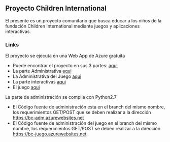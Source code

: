 ## Proyecto Children International

El presente es un proyecto comunitario que busca educar a los niños de la fundación Children International mediante juegos y aplicaciones interactivas.

### Links ###

El proyecto se ejecuta en una Web App de Azure gratuita

* Puede encontrar el proyecto en sus 3 partes: [aqui](http://bc-children.azurewebsites.net/)
* La parte Administrativa [aqui](https://bc-adm.azurewebsites.net)
* La Administrativa del Juego [aqui](https://bc-juego.azurewebsites.net/)
* La parte interactivas [aqui](http://bc-children.azurewebsites.net/interactiva/index.html)
* El juego [aqui](http://bc-children.azurewebsites.net/juego/index.html)

La parte de administración se compila con Python2.7

* El Código fuente de administración esta en el branch del mismo nombre, los requerimientos GET/POST que se deben realizar a la dirección https://bc-adm.azurewebsites.net
* El Código fuente de administración del juego en el branch del mismo nombre, los requerimientos GET/POST se deben realizar a la dirección https://bc-juego.azurewebsites.net
